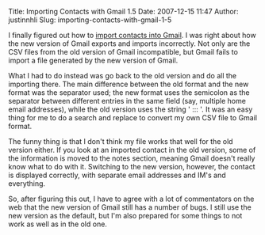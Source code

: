 Title: Importing Contacts with Gmail 1.5
Date: 2007-12-15 11:47
Author: justinnhli
Slug: importing-contacts-with-gmail-1-5

I finally figured out how to [import contacts into
Gmail](http://ninghui48.blogspot.com/2007/11/bugger-blog-2.html). I was
right about how the new version of Gmail exports and imports
incorrectly. Not only are the CSV files from the old version of Gmail
incompatible, but Gmail fails to import a file generated by the new
version of Gmail.

What I had to do instead was go back to the old version and do all the
importing there. The main difference between the old format and the new
format was the separator used; the new format uses the semicolon as the
separator between different entries in the same field (say, multiple
home email addresses), while the old version uses the string ' ::: '. It
was an easy thing for me to do a search and replace to convert my own
CSV file to Gmail format.

The funny thing is that I don't think my file works that well for the
old version either. If you look at an imported contact in the old
version, some of the information is moved to the notes section, meaning
Gmail doesn't really know what to do with it. Switching to the new
version, however, the contact is displayed correctly, with separate
email addresses and IM's and everything.

So, after figuring this out, I have to agree with a lot of commentators
on the web that the new version of Gmail still has a number of bugs. I
still use the new version as the default, but I'm also prepared for some
things to not work as well as in the old one.

